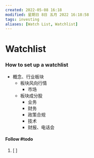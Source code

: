 ```yaml
---
created: 2022-05-08 16:18
modified: 星期日 8日 五月 2022 16:18:58
tags: investing
aliases: [Watch List, Watchlist]
---
```


# Watchlist

### How to set up a watchlist
- 概念、行业板块
	- 板块风向行情
		- 市场
	- 板块成分股
		- 业务
		- 财务
		- 政策合规
		- 技术
		- 财报、电话会

#### Follow #todo 
1. [ ] 